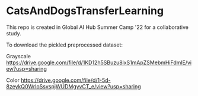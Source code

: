 # CatsAndDogsTransferLearning 

This repo is created in Global AI Hub Summer Camp '22 for a collaborative study.


To download the pickled preprocessed dataset:

Grayscale
https://drive.google.com/file/d/1KD12h5SBuzu8lxS1mApZSMebmHiFdmlE/view?usp=sharing

Color
https://drive.google.com/file/d/1-5d-8zeykQ0WrloSsvspjWUDMgyvCT_e/view?usp=sharing
